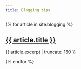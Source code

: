 ```yaml
---
title: Blogging tips
---
```

{% for article in site.blogging %}
<a href="{{ article.url | prepend: site.baseurl }}">
        <h2>{{ article.title }}</h2>
</a>
<p class="post-excerpt">{{ article.excerpt | truncate: 160 }}</p>

{% endfor %}      
